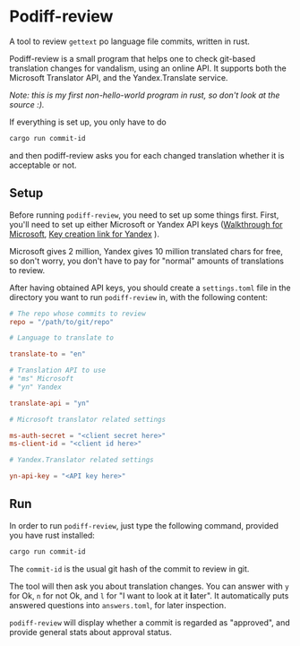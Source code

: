 # Podiff-review

A tool to review `gettext` po language file commits, written in rust.

Podiff-review is a small program that helps one to check git-based translation changes for vandalism, using an online API.
It supports both the Microsoft Translator API, and the Yandex.Translate service.

*Note: this is my first non-hello-world program in rust, so don't look at the source :).*

If everything is set up, you only have to do
```bash
cargo run commit-id
```
and then podiff-review asks you for each changed translation whether it is acceptable or not.

## Setup

Before running `podiff-review`, you need to set up some things first.
First, you'll need to set up either Microsoft or Yandex API keys
([Walkthrough for Microsoft](http://blogs.msdn.com/b/translation/p/gettingstarted1.aspx), [Key creation link for Yandex](https://tech.yandex.com/keys/get/?service=trnsl) ).

Microsoft gives 2 million, Yandex gives 10 million translated chars for free, so don't worry, you don't have to pay for "normal" amounts of translations to review.

After having obtained API keys, you should create a `settings.toml` file in the directory you want to run `podiff-review` in, with the following content:

```toml
# The repo whose commits to review
repo = "/path/to/git/repo"

# Language to translate to

translate-to = "en"

# Translation API to use
# "ms" Microsoft
# "yn" Yandex

translate-api = "yn"

# Microsoft translator related settings

ms-auth-secret = "<client secret here>"
ms-client-id = "<client id here>"

# Yandex.Translator related settings

yn-api-key = "<API key here>"

```

## Run

In order to run `podiff-review`, just type the following command, provided you have rust installed:

```bash
cargo run commit-id
```

The `commit-id` is the usual git hash of the commit to review in git.

The tool will then ask you about translation changes. You can answer with `y` for Ok, `n` for not Ok, and `l` for "I want to look at it **l**ater".
It automatically puts answered questions into `answers.toml`, for later inspection.

`podiff-review` will display whether a commit is regarded as "approved", and provide general stats about approval status.
